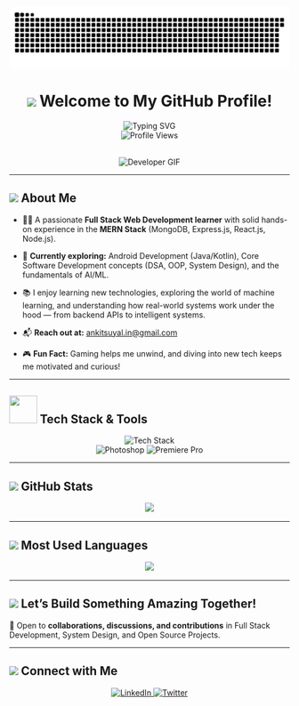 <!-- Snake Contribution Animation -->
<p align="center"> 
  <img src="https://raw.githubusercontent.com/anksindia/anksindia/output/snake.svg" alt="Snake animation" />
</p>

<h1 align="center">
  <img src="https://i.giphy.com/5HyXGsoFzXWPKFx07j.webp" width="55" /> Welcome to My GitHub Profile!
</h1>

<div align="center">
 <img src="https://readme-typing-svg.demolab.com?font=Cascadia+Code&weight=800&duration=3500&pause=1000&color=1b6fec&vCenter=true&width=600&height=40&lines=Hello+%F0%9F%91%8B%2C+I'm+Ankit+Suyal!;Full+Stack+Web+Dev+Learner+%7C+Tech+Explorer;Learning+Mobile+Dev+(Android+%2B+iOS);Diving+into+AI%2FML+%26+Tech;Let%27s+Build+%26+Explore+Together!" alt="Typing SVG">

</div>

<div align="center">
  <img src="https://komarev.com/ghpvc/?username=anksindia&label=Profile+Views&color=1b6fec&style=flat" alt="Profile Views" />
</div>

<br />

<p align="center">
  <img src="https://media.giphy.com/media/qgQUggAC3Pfv687qPC/giphy.gif" alt="Developer GIF" width="300"/>
</p>

---

## <img src="https://media.tenor.com/8OPCLlcaQoMAAAAj/cartoon-xolo.gif" width="35" /> About Me



- 👨‍💻 A passionate **Full Stack Web Development learner** with solid hands-on experience in the **MERN Stack** (MongoDB, Express.js, React.js, Node.js).  
- 🚀 **Currently exploring:** Android Development (Java/Kotlin), Core Software Development concepts (DSA, OOP, System Design), and the fundamentals of AI/ML.  
- 📚 I enjoy learning new technologies, exploring the world of machine learning, and understanding how real-world systems work under the hood — from backend APIs to intelligent systems.
  
- 📬 **Reach out at:** [ankitsuyal.in@gmail.com](mailto:ankitsuyal.in@gmail.com)  
- 🎮 **Fun Fact:** Gaming helps me unwind, and diving into new tech keeps me motivated and curious!


---

## <img src="https://media2.giphy.com/media/QssGEmpkyEOhBCb7e1/giphy.gif" width="50" height="50" /> Tech Stack & Tools

<p align="center">
  <img src="https://skillicons.dev/icons?i=js,ts,py,react,nextjs,tailwind,bootstrap,html,css,vite,nodejs,express,graphql,prisma,mongodb,postgresql,mysql,firebase,docker,aws,vercel,netlify,nginx,git,github,gitlab,postman,figma,vscode,jest" alt="Tech Stack" />
  <br/>
  <img src="https://cdn.jsdelivr.net/gh/devicons/devicon/icons/photoshop/photoshop-line.svg" alt="Photoshop" width="40" height="40" />
  <img src="https://cdn.jsdelivr.net/gh/devicons/devicon/icons/premierepro/premierepro-original.svg" alt="Premiere Pro" width="40" height="40" />
</p>


---

## <img src="https://media.tenor.com/c1_NM0wDAvAAAAAj/data-datos.gif" width="50" /> GitHub Stats

<p align="center">
  <img src="https://github-readme-streak-stats.herokuapp.com/?user=anksindia&theme=dark&cache_seconds=60" height="180px" />
</p>

---

## <img src="https://i.giphy.com/VZV471U1wUShjcsMlE.webp" width="60" /> Most Used Languages

<p align="center">
  <img src="https://github-readme-stats.vercel.app/api/top-langs/?username=anksindia&layout=compact&theme=dark&cache_seconds=60" height="180px" />
</p>

---

## <img src="https://media.tenor.com/hlKEXPvlX48AAAAj/loading-loader.gif" width="50" /> Let’s Build Something Amazing Together!

💬 Open to **collaborations, discussions, and contributions** in Full Stack Development, System Design, and Open Source Projects.

---

## <img src="https://media.tenor.com/VUN-dhMVV9wAAAAj/social-media-jumping.gif" width="60" /> Connect with Me

<p align="center">
  <a href="https://www.linkedin.com/in/ankit-suyal-b37789344/" target="_blank">
    <img src="https://img.shields.io/badge/LinkedIn-0A66C2?style=for-the-badge&logo=linkedin&logoColor=white" alt="LinkedIn" />
  </a>
  <a href="https://x.com/AnkitSdotcom" target="_blank">
    <img src="https://img.shields.io/badge/Twitter-1DA1F2?style=for-the-badge&logo=twitter&logoColor=white" alt="Twitter" />
  </a>
<!--
  <a href="https://instagram.com/4nkitsuy4l" target="_blank">
    <img src="https://img.shields.io/badge/Instagram-E4405F?style=for-the-badge&logo=instagram&logoColor=white" alt="Instagram" />
  </a>
-->
</p>
